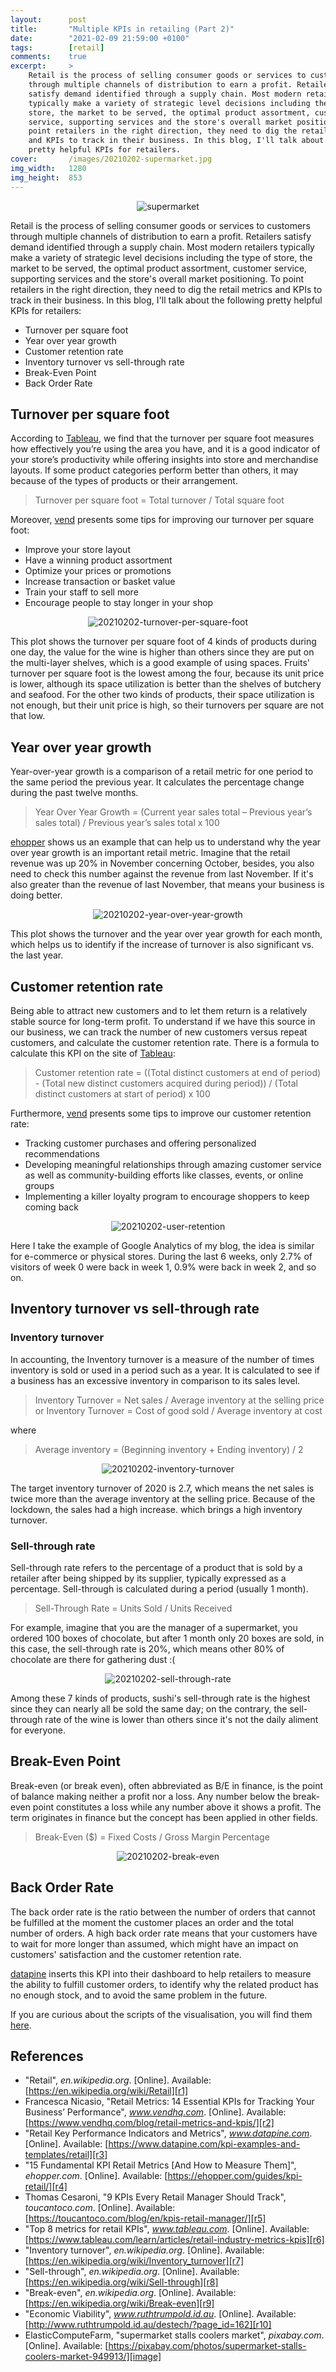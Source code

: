 ```yaml
---
layout:      post
title:       "Multiple KPIs in retailing (Part 2)"
date:        "2021-02-09 21:59:00 +0100"
tags:        [retail]
comments:    true
excerpt:     >
    Retail is the process of selling consumer goods or services to customers
    through multiple channels of distribution to earn a profit. Retailers
    satisfy demand identified through a supply chain. Most modern retailers
    typically make a variety of strategic level decisions including the type of
    store, the market to be served, the optimal product assortment, customer
    service, supporting services and the store's overall market positioning. To
    point retailers in the right direction, they need to dig the retail metrics
    and KPIs to track in their business. In this blog, I'll talk about some
    pretty helpful KPIs for retailers.
cover:       /images/20210202-supermarket.jpg
img_width:   1280
img_height:  853
---
```


<p align="center">
  <img alt="supermarket"
  src="{{ site.baseurl }}/images/20210202-supermarket.jpg"/>
</p>

Retail is the process of selling consumer goods or services to customers through
multiple channels of distribution to earn a profit. Retailers satisfy demand
identified through a supply chain. Most modern retailers typically make a
variety of strategic level decisions including the type of store, the market to
be served, the optimal product assortment, customer service, supporting services
and the store's overall market positioning. To point retailers in the right
direction, they need to dig the retail metrics and KPIs to track in their
business. In this blog, I'll talk about the following pretty helpful KPIs for
retailers:
- Turnover per square foot
- Year over year growth
- Customer retention rate
- Inventory turnover vs sell-through rate
- Break-Even Point
- Back Order Rate

## Turnover per square foot
According to [Tableau][r6], we find that the turnover per square foot measures
how effectively you’re using the area you have, and it is a good indicator of
your store’s productivity while offering insights into store and merchandise
layouts. If some product categories perform better than others, it may because
of the types of products or their arrangement.

> Turnover per square foot = Total turnover / Total square foot

Moreover, [vend][r2] presents some tips for improving our turnover per square
foot:
- Improve your store layout
- Have a winning product assortment
- Optimize your prices or promotions
- Increase transaction or basket value
- Train your staff to sell more
- Encourage people to stay longer in your shop

<p align="center">
  <img alt="20210202-turnover-per-square-foot"
  src="{{ site.baseurl }}/images/20210202-turnover-per-square-foot.png"/>
</p>

This plot shows the turnover per square foot of 4 kinds of products during one
day, the value for the wine is higher than others since they are put on the
multi-layer shelves, which is a good example of using spaces. Fruits' turnover
per square foot is the lowest among the four, because its unit price is lower,
although its space utilization is better than the shelves of butchery and
seafood. For the other two kinds of products, their space utilization is not
enough, but their unit price is high, so their turnovers per square are not that
low.

## Year over year growth
Year-over-year growth is a comparison of a retail metric for one period to the
same period the previous year. It calculates the percentage change during the
past twelve months.

> Year Over Year Growth = (Current year sales total – Previous year’s sales total) / Previous year’s sales total x 100

[ehopper][r4] shows us an example that can help us to understand why the year
over year growth is an important retail metric. Imagine that the retail revenue
was up 20% in November concerning October, besides, you also need to check this
number against the revenue from last November. If it's also greater than the
revenue of last November, that means your business is doing better.

<p align="center">
  <img alt="20210202-year-over-year-growth"
  src="{{ site.baseurl }}/images/20210202-year-over-year-growth.png"/>
</p>

This plot shows the turnover and the year over year growth for each month, which
helps us to identify if the increase of turnover is also significant vs. the
last year.

## Customer retention rate
Being able to attract new customers and to let them return is a relatively
stable source for long-term profit. To understand if we have this source in our
business, we can track the number of new customers versus repeat customers, and
calculate the customer retention rate. There is a formula to calculate this KPI
on the site of [Tableau][r6]:

> Customer retention rate = ((Total distinct customers at end of period) - (Total new distinct customers acquired during period)) / (Total distinct customers at start of period) x 100

Furthermore, [vend][r2] presents some tips to improve our customer retention
rate:
- Tracking customer purchases and offering personalized recommendations
- Developing meaningful relationships through amazing customer service as well
as community-building efforts like classes, events, or online groups
- Implementing a killer loyalty program to encourage shoppers to keep coming
back

<p align="center">
  <img alt="20210202-user-retention"
  src="{{ site.baseurl }}/images/20210202-user-retention.png"/>
</p>

Here I take the example of Google Analytics of my blog, the idea is similar for
e-commerce or physical stores. During the last 6 weeks, only 2.7% of visitors of
week 0 were back in week 1, 0.9% were back in week 2, and so on.

## Inventory turnover vs sell-through rate
### Inventory turnover
In accounting, the Inventory turnover is a measure of the number of times
inventory is sold or used in a period such as a year. It is calculated to see if
a business has an excessive inventory in comparison to its sales level.

> Inventory Turnover = Net sales / Average inventory at the selling price
or
> Inventory Turnover = Cost of good sold / Average inventory at cost

where
> Average inventory = (Beginning inventory + Ending inventory) / 2

<p align="center">
  <img alt="20210202-inventory-turnover"
  src="{{ site.baseurl }}/images/20210202-inventory-turnover.png"/>
</p>

The target inventory turnover of 2020 is 2.7, which means the net sales is twice
more than the average inventory at the selling price. Because of the lockdown,
the sales had a high increase. which brings a high inventory turnover.

### Sell-through rate
Sell-through rate refers to the percentage of a product that is sold by a
retailer after being shipped by its supplier, typically expressed as a
percentage. Sell-through is calculated during a period (usually 1 month).

> Sell-Through Rate = Units Sold / Units Received

For example, imagine that you are the manager of a supermarket, you ordered
100 boxes of chocolate, but after 1 month only 20 boxes are sold, in this case,
the sell-through rate is 20%, which means other 80% of chocolate are there for
gathering dust :(

<p align="center">
  <img alt="20210202-sell-through-rate"
  src="{{ site.baseurl }}/images/20210202-sell-through-rate.png"/>
</p>

Among these 7 kinds of products, sushi's sell-through rate is the highest since
they can nearly all be sold the same day; on the contrary, the sell-through rate
of the wine is lower than others since it's not the daily aliment for everyone.

## Break-Even Point
Break-even (or break even), often abbreviated as B/E in finance, is the point of
balance making neither a profit nor a loss. Any number below the break-even
point constitutes a loss while any number above it shows a profit. The term
originates in finance but the concept has been applied in other fields.

> Break-Even ($) = Fixed Costs / Gross Margin Percentage

<p align="center">
  <img alt="20210202-break-even"
  src="{{ site.baseurl }}/images/20210202-break-even.png"/>
</p>

## Back Order Rate
The back order rate is the ratio between the number of orders that cannot be
fulfilled at the moment the customer places an order and the total number of
orders. A high back order rate means that your customers have to wait for more
longer than assumed, which might have an impact on customers' satisfaction and
the customer retention rate.

[datapine][r3] inserts this KPI into their dashboard to help retailers to
measure the ability to fulfill customer orders, to identify why the related
product has no enough stock, and to avoid the same problem in the future.

If you are curious about the scripts of the visualisation, you will find them
[here][notebook].

## References
- "Retail", _en.wikipedia.org_. [Online]. Available: [https://en.wikipedia.org/wiki/Retail][r1]
- Francesca Nicasio, "Retail Metrics: 14 Essential KPIs for Tracking Your Business’ Performance", _www.vendhq.com_. [Online]. Available: [https://www.vendhq.com/blog/retail-metrics-and-kpis/][r2]
- "Retail Key Performance Indicators and Metrics", _www.datapine.com_. [Online]. Available: [https://www.datapine.com/kpi-examples-and-templates/retail][r3]
- "15 Fundamental KPI Retail Metrics [And How to Measure Them]", _ehopper.com_. [Online]. Available: [https://ehopper.com/guides/kpi-retail/][r4]
- Thomas Cesaroni, "9 KPIs Every Retail Manager Should Track", _toucantoco.com_. [Online]. Available: [https://toucantoco.com/blog/en/kpis-retail-manager/][r5]
- "Top 8 metrics for retail KPIs", _www.tableau.com_. [Online]. Available: [https://www.tableau.com/learn/articles/retail-industry-metrics-kpis][r6]
- "Inventory turnover", _en.wikipedia.org_. [Online]. Available: [https://en.wikipedia.org/wiki/Inventory_turnover][r7]
- "Sell-through", _en.wikipedia.org_. [Online]. Available: [https://en.wikipedia.org/wiki/Sell-through][r8]
- "Break-even", _en.wikipedia.org_. [Online]. Available: [https://en.wikipedia.org/wiki/Break-even][r9]
- "Economic Viability", _www.ruthtrumpold.id.au_. [Online]. Available: [http://www.ruthtrumpold.id.au/destech/?page_id=162][r10]
- ElasticComputeFarm, "supermarket stalls coolers market", _pixabay.com_. [Online]. Available: [https://pixabay.com/photos/supermarket-stalls-coolers-market-949913/][image]

[r1]: https://en.wikipedia.org/wiki/Retail
[r2]: https://www.vendhq.com/blog/retail-metrics-and-kpis/
[r3]: https://www.datapine.com/kpi-examples-and-templates/retail
[r4]: https://ehopper.com/guides/kpi-retail/
[r5]: https://toucantoco.com/blog/en/kpis-retail-manager/
[r6]: https://www.tableau.com/learn/articles/retail-industry-metrics-kpis
[r7]: https://en.wikipedia.org/wiki/Inventory_turnover
[r8]: https://en.wikipedia.org/wiki/Sell-through
[r9]: https://en.wikipedia.org/wiki/Break-even
[r10]: http://www.ruthtrumpold.id.au/destech/?page_id=162
[notebook]: https://github.com/jingwen-z/python-playground/blob/master/python_for_data_analysis/plotting_and_visualization/retail_kpis.ipynb
[image]: https://pixabay.com/photos/supermarket-stalls-coolers-market-949913/
